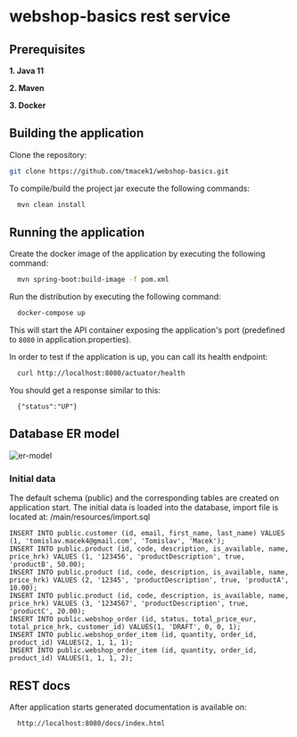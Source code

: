 # webshop-basics rest service

## Prerequisites

**1. Java 11** 

**2. Maven**

**3. Docker**

## Building the application

Clone the repository:
```bash
git clone https://github.com/tmacek1/webshop-basics.git
```

To compile/build the project jar execute the following commands:

```bash
  mvn clean install
```

## Running the application

Create the docker image of the application by executing the following command:

```bash
  mvn spring-boot:build-image -f pom.xml
```

Run the distribution by executing the following command:

```bash
  docker-compose up
```

This will start the API container exposing the application's port
(predefined to `8080` in application.properties).

In order to test if the application is up, you can call its health endpoint:

```bash
  curl http://localhost:8080/actuator/health
```

You should get a response similar to this:

```
  {"status":"UP"}
```

## Database ER model
![er-model](https://user-images.githubusercontent.com/18440632/102690374-441db780-4205-11eb-9577-f5b177d1b666.PNG)

### Initial data
The default schema (public) and the corresponding tables are created on application start.
The initial data is loaded into the database, import file is located at: /main/resources/import.sql

```
INSERT INTO public.customer (id, email, first_name, last_name) VALUES (1, 'tomislav.macek4@gmail.com', 'Tomislav', 'Macek');
INSERT INTO public.product (id, code, description, is_available, name, price_hrk) VALUES (1, '123456', 'productDescription', true, 'productB', 50.00);
INSERT INTO public.product (id, code, description, is_available, name, price_hrk) VALUES (2, '12345', 'productDescription', true, 'productA', 10.00);
INSERT INTO public.product (id, code, description, is_available, name, price_hrk) VALUES (3, '1234567', 'productDescription', true, 'productC', 20.00);
INSERT INTO public.webshop_order (id, status, total_price_eur, total_price_hrk, customer_id) VALUES(1, 'DRAFT', 0, 0, 1);
INSERT INTO public.webshop_order_item (id, quantity, order_id, product_id) VALUES(2, 1, 1, 1);
INSERT INTO public.webshop_order_item (id, quantity, order_id, product_id) VALUES(1, 1, 1, 2);
```



## REST docs

After application starts generated documentation is available on:
```bash
  http://localhost:8080/docs/index.html
```
